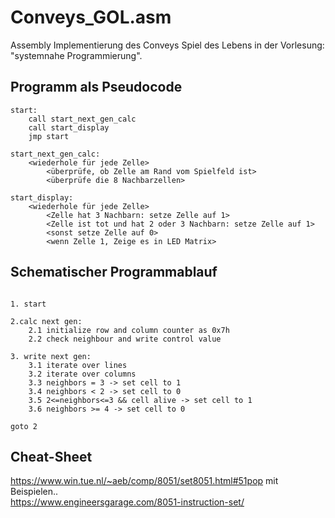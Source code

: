 # Conveys_GOL.asm
Assembly Implementierung des Conveys Spiel des Lebens in der Vorlesung: "systemnahe Programmierung".

## Programm als Pseudocode
```
start:
    call start_next_gen_calc
    call start_display
    jmp start

start_next_gen_calc:
    <wiederhole für jede Zelle>
        <überprüfe, ob Zelle am Rand vom Spielfeld ist>
        <überprüfe die 8 Nachbarzellen>

start_display:
    <wiederhole für jede Zelle>
        <Zelle hat 3 Nachbarn: setze Zelle auf 1>
        <Zelle ist tot und hat 2 oder 3 Nachbarn: setze Zelle auf 1>
        <sonst setze Zelle auf 0>
        <wenn Zelle 1, Zeige es in LED Matrix>

```

## Schematischer Programmablauf

```

1. start

2.calc next gen:
    2.1 initialize row and column counter as 0x7h
    2.2 check neighbour and write control value

3. write next gen:
    3.1 iterate over lines
    3.2 iterate over columns
    3.3 neighbors = 3 -> set cell to 1
    3.4 neighbors < 2 -> set cell to 0
    3.5 2<=neighbors<=3 && cell alive -> set cell to 1
    3.6 neighbors >= 4 -> set cell to 0

goto 2

```

## Cheat-Sheet

https://www.win.tue.nl/~aeb/comp/8051/set8051.html#51pop
mit Beispielen..  
https://www.engineersgarage.com/8051-instruction-set/
